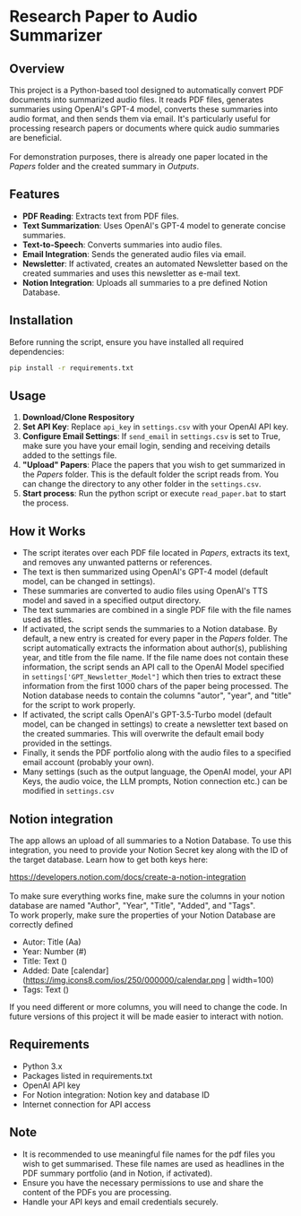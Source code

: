 # Research Paper to Audio Summarizer

## Overview
This project is a Python-based tool designed to automatically convert PDF documents into summarized audio files. It reads PDF files, generates summaries using OpenAI's GPT-4 model, converts these summaries into audio format, and then sends them via email. It's particularly useful for processing research papers or documents where quick audio summaries are beneficial.<br><br>For demonstration purposes, there is already one paper located in the *Papers* folder and the created summary in *Outputs*.

## Features
- **PDF Reading**: Extracts text from PDF files.
- **Text Summarization**: Uses OpenAI's GPT-4 model to generate concise summaries.
- **Text-to-Speech**: Converts summaries into audio files.
- **Email Integration**: Sends the generated audio files via email.
- **Newsletter**: If activated, creates an automated Newsletter based on the created summaries and uses this newsletter as e-mail text.
- **Notion Integration**: Uploads all summaries to a pre defined Notion Database. 

## Installation

Before running the script, ensure you have installed all required dependencies:

```bash
pip install -r requirements.txt
```

## Usage

1. **Download/Clone Respository**
2. **Set API Key**: Replace `api_key` in `settings.csv` with your OpenAI API key.
3. **Configure Email Settings**: If `send_email` in `settings.csv` is set to True, make sure you have your email login, sending and receiving details added to the settings file.
4. **"Upload" Papers**: Place the papers that you wish to get summarized in the *Papers* folder. This is the default folder the script reads from. You can change the directory to any other folder in the `settings.csv`.
5. **Start process**: Run the python script or execute `read_paper.bat` to start the process.


## How it Works

- The script iterates over each PDF file located in *Papers*, extracts its text, and removes any unwanted patterns or references.
- The text is then summarized using OpenAI's GPT-4 model (default model, can be changed in settings).
- These summaries are converted to audio files using OpenAI's TTS model and saved in a specified output directory.
- The text summaries are combined in a single PDF file with the file names used as titles.
- If activated, the script sends the summaries to a Notion database. By default, a new entry is created for every paper in the *Papers* folder. The script automatically extracts the information about author(s), publishing year, and title from the file name. If the file name does not contain these information, the script sends an API call to the OpenAI Model specified in `settings['GPT_Newsletter_Model"]` which then tries to extract these information from the first 1000 chars of the paper being processed. The Notion database needs to contain the columns "autor", "year", and "title" for the script to work properly.
- If activated, the script calls OpenAI's GPT-3.5-Turbo model (default model, can be changed in settings) to create a newsletter text based on the created summaries. This will overwrite the default email body provided in the settings.
- Finally, it sends the PDF portfolio along with the audio files to a specified email account (probably your own).
- Many settings (such as the output language, the OpenAI model, your API Keys, the audio voice, the LLM prompts, Notion connection etc.) can be modified in `settings.csv`

## Notion integration
The app allows an upload of all summaries to a Notion Database. To use this integration, you need to provide your Notion Secret key along with the ID of the target database. Learn how to get both keys here:

https://developers.notion.com/docs/create-a-notion-integration
<br><br>
To make sure everything works fine, make sure the columns in your notion database are named "Author", "Year", "Title", "Added", and "Tags". <br>
To work properly, make sure the properties of your Notion Database are correctly defined
* Autor: Title (Aa)
* Year: Number (#)
* Title: Text (<lines symbol>)
* Added: Date [calendar](https://img.icons8.com/ios/250/000000/calendar.png | width=100)
* Tags: Text (<lines symbol>)

If you need different or more columns, you will need to change the code. In future versions of this project it will be made easier to interact with notion.

## Requirements

- Python 3.x
- Packages listed in requirements.txt
- OpenAI API key
- For Notion integration: Notion key and database ID
- Internet connection for API access

## Note

- It is recommended to use meaningful file names for the pdf files you wish to get summarised. These file names are used as headlines in the PDF summary portfolio (and in Notion, if activated).
- Ensure you have the necessary permissions to use and share the content of the PDFs you are processing.
- Handle your API keys and email credentials securely.

